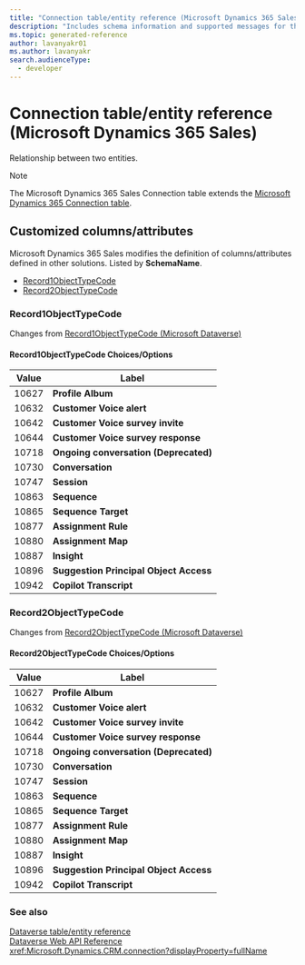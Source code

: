 ```yaml
---
title: "Connection table/entity reference (Microsoft Dynamics 365 Sales)"
description: "Includes schema information and supported messages for the Connection table/entity with Microsoft Dynamics 365 Sales."
ms.topic: generated-reference
author: lavanyakr01
ms.author: lavanyakr
search.audienceType: 
  - developer
---
```


# Connection table/entity reference (Microsoft Dynamics 365 Sales)

Relationship between two entities.

> [!NOTE]
> The Microsoft Dynamics 365 Sales Connection table extends the [Microsoft Dynamics 365 Connection table](/dynamics365/developer/reference/entities/connection).



## Customized columns/attributes

Microsoft Dynamics 365 Sales modifies the definition of columns/attributes defined in other solutions. Listed by **SchemaName**.

- [Record1ObjectTypeCode](#BKMK_Record1ObjectTypeCode)
- [Record2ObjectTypeCode](#BKMK_Record2ObjectTypeCode)

### <a name="BKMK_Record1ObjectTypeCode"></a> Record1ObjectTypeCode

Changes from [Record1ObjectTypeCode (Microsoft Dataverse)](/power-apps/developer/data-platform/reference/entities/connection#BKMK_Record1ObjectTypeCode)

#### Record1ObjectTypeCode Choices/Options

|Value|Label|
|---|---|
|10627|**Profile Album**|
|10632|**Customer Voice alert**|
|10642|**Customer Voice survey invite**|
|10644|**Customer Voice survey response**|
|10718|**Ongoing conversation (Deprecated)**|
|10730|**Conversation**|
|10747|**Session**|
|10863|**Sequence**|
|10865|**Sequence Target**|
|10877|**Assignment Rule**|
|10880|**Assignment Map**|
|10887|**Insight**|
|10896|**Suggestion Principal Object Access**|
|10942|**Copilot Transcript**|

### <a name="BKMK_Record2ObjectTypeCode"></a> Record2ObjectTypeCode

Changes from [Record2ObjectTypeCode (Microsoft Dataverse)](/power-apps/developer/data-platform/reference/entities/connection#BKMK_Record2ObjectTypeCode)

#### Record2ObjectTypeCode Choices/Options

|Value|Label|
|---|---|
|10627|**Profile Album**|
|10632|**Customer Voice alert**|
|10642|**Customer Voice survey invite**|
|10644|**Customer Voice survey response**|
|10718|**Ongoing conversation (Deprecated)**|
|10730|**Conversation**|
|10747|**Session**|
|10863|**Sequence**|
|10865|**Sequence Target**|
|10877|**Assignment Rule**|
|10880|**Assignment Map**|
|10887|**Insight**|
|10896|**Suggestion Principal Object Access**|
|10942|**Copilot Transcript**|



### See also

[Dataverse table/entity reference](/power-apps/developer/data-platform/reference/about-entity-reference)  
[Dataverse Web API Reference](/power-apps/developer/data-platform/webapi/reference/about)   
<xref:Microsoft.Dynamics.CRM.connection?displayProperty=fullName>
